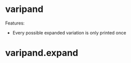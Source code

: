 <a name="varipand"></a>
# varipand

Features:

* Every possible expanded variation is only printed once

<a name="varipand.expand"></a>
# varipand.expand

